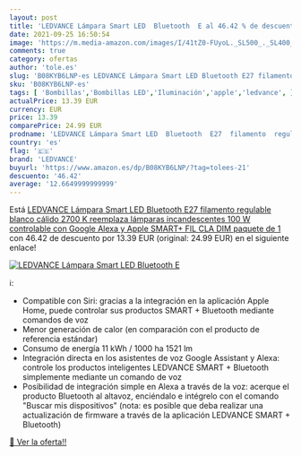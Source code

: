 ```yaml
---
layout: post
title: 'LEDVANCE Lámpara Smart LED  Bluetooth  E al 46.42 % de descuento'
date: 2021-09-25 16:50:54
image: 'https://m.media-amazon.com/images/I/41tZ0-FUyoL._SL500_._SL400_.jpg'
comments: true
category: ofertas
author: 'tole.es'
slug: 'B08KYB6LNP-es LEDVANCE Lámpara Smart LED Bluetooth E27 filamento...'
sku: 'B08KYB6LNP-es'
tags: [ 'Bombillas','Bombillas LED','Iluminación','apple','ledvance', ]
actualPrice: 13.39 EUR
currency: EUR
price: 13.39
comparePrice: 24.99 EUR
prodname: 'LEDVANCE Lámpara Smart LED  Bluetooth  E27  filamento  regulable  blanco cálido  2700 K   reemplaza lámparas incandescentes 100 W  controlable con Google  Alexa y Apple SMART+ FIL CLA DIM paquete de 1'
country: 'es'
flag: '🇪🇸'
brand: 'LEDVANCE'
buyurl: 'https://www.amazon.es/dp/B08KYB6LNP/?tag=tolees-21'
descuento: '46.42'
average: '12.6649999999999'
---
```


Está [LEDVANCE Lámpara Smart LED  Bluetooth  E27  filamento  regulable  blanco cálido  2700 K   reemplaza lámparas incandescentes 100 W  controlable con Google  Alexa y Apple SMART+ FIL CLA DIM paquete de 1](https://www.amazon.es/dp/B08KYB6LNP/?tag=tolees-21) con 46.42 de descuento por 13.39 EUR (original: 24.99 EUR) en el siguiente enlace!

[![LEDVANCE Lámpara Smart LED  Bluetooth  E](https://m.media-amazon.com/images/I/41tZ0-FUyoL._SL500_._SL400_.jpg)](https://www.amazon.es/dp/B08KYB6LNP/?tag=tolees-21)

ℹ️:

- Compatible con Siri: gracias a la integración en la aplicación Apple Home, puede controlar sus productos SMART + Bluetooth mediante comandos de voz
- Menor generación de calor (en comparación con el producto de referencia estándar)
- Consumo de energía 11 kWh / 1000 ha 1521 lm
- Integración directa en los asistentes de voz Google Assistant y Alexa: controle los productos inteligentes LEDVANCE SMART + Bluetooth simplemente mediante un comando de voz
- Posibilidad de integración simple en Alexa a través de la voz: acerque el producto Bluetooth al altavoz, enciéndalo e intégrelo con el comando "Buscar mis dispositivos" (nota: es posible que deba realizar una actualización de firmware a través de la aplicación LEDVANCE SMART + Bluetooth)

[🛒 Ver la oferta!!](https://www.amazon.es/dp/B08KYB6LNP/?tag=tolees-21)

